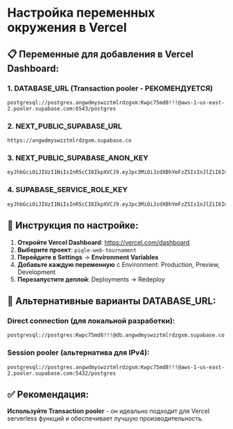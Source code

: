 # Настройка переменных окружения в Vercel

## 📋 Переменные для добавления в Vercel Dashboard:

### 1. DATABASE_URL (Transaction pooler - РЕКОМЕНДУЕТСЯ)
```
postgresql://postgres.angwdmyswzztmlrdzgxm:Kwpc75md8!!!@aws-1-us-east-2.pooler.supabase.com:6543/postgres
```

### 2. NEXT_PUBLIC_SUPABASE_URL
```
https://angwdmyswzztmlrdzgxm.supabase.co
```

### 3. NEXT_PUBLIC_SUPABASE_ANON_KEY
```
eyJhbGciOiJIUzI1NiIsInR5cCI6IkpXVCJ9.eyJpc3MiOiJzdXBhYmFzZSIsInJlZiI6ImFuZ3dkbXlzd3p6dG1scmR6Z3htIiwicm9sZSI6ImFub24iLCJpYXQiOjE3NTg4NzA3MjgsImV4cCI6MjA3NDQ0NjcyOH0.tCL0LVOPyGYID9_4XftCwXwLqSDiwM9YvtlmTWdrTBo
```

### 4. SUPABASE_SERVICE_ROLE_KEY
```
eyJhbGciOiJIUzI1NiIsInR5cCI6IkpXVCJ9.eyJpc3MiOiJzdXBhYmFzZSIsInJlZiI6ImFuZ3dkbXlzd3p6dG1scmR6Z3htIiwicm9sZSI6InNlcnZpY2Vfcm9sZSIsImlhdCI6MTc1ODg3MDcyOCwiZXhwIjoyMDc0NDQ2NzI4fQ.o88piotALs9_JHN5KRzZffrFku6fgueLw6Wuu4kBtF8
```

## 🚀 Инструкция по настройке:

1. **Откройте Vercel Dashboard**: https://vercel.com/dashboard
2. **Выберите проект**: `piqle-web-tournament`
3. **Перейдите в Settings** → **Environment Variables**
4. **Добавьте каждую переменную** с Environment: Production, Preview, Development
5. **Перезапустите деплой**: Deployments → Redeploy

## 🔧 Альтернативные варианты DATABASE_URL:

### Direct connection (для локальной разработки):
```
postgresql://postgres:Kwpc75md8!!!@db.angwdmyswzztmlrdzgxm.supabase.co:5432/postgres
```

### Session pooler (альтернатива для IPv4):
```
postgresql://postgres.angwdmyswzztmlrdzgxm:Kwpc75md8!!!@aws-1-us-east-2.pooler.supabase.com:5432/postgres
```

## ✅ Рекомендация:
**Используйте Transaction pooler** - он идеально подходит для Vercel serverless функций и обеспечивает лучшую производительность.
